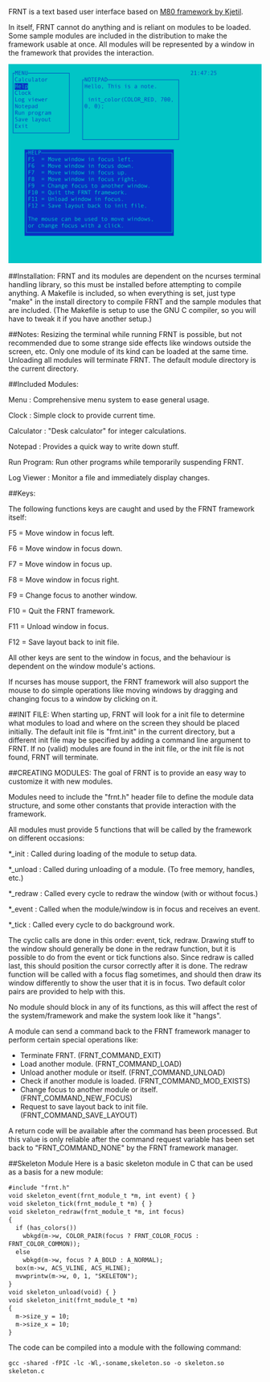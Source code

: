 FRNT is a text based user interface based on [M80 framework by Kjetil](http://kobolt.dyndns.org/infocenter/index.php?article=7).

In itself, FRNT cannot do anything
and is reliant on modules to be loaded. Some sample modules are included in the
distribution to make the framework usable at once. All modules will be
represented by a window in the framework that provides the interaction.

![](frnt.png)

##Installation:
FRNT and its modules are dependent on the ncurses terminal handling library, so
this must be installed before attempting to compile anything. A Makefile is
included, so when everything is set, just type "make" in the install directory
to compile FRNT and the sample modules that are included.
(The Makefile is setup to use the GNU C compiler, so you will have to tweak
it if you have another setup.)


##Notes:
Resizing the terminal while running FRNT is possible, but not recommended due to
some strange side effects like windows outside the screen, etc.
Only one module of its kind can be loaded at the same time.
Unloading all modules will terminate FRNT.
The default module directory is the current directory.


##Included Modules:

Menu       : Comprehensive menu system to ease general usage.

Clock      : Simple clock to provide current time.

Calculator : "Desk calculator" for integer calculations.

Notepad    : Provides a quick way to write down stuff.

Run Program: Run other programs while temporarily suspending FRNT.

Log Viewer : Monitor a file and immediately display changes.


##Keys:

The following functions keys are caught and used by the FRNT framework itself:

F5 =  Move window in focus left.

F6 =  Move window in focus down.

F7 =  Move window in focus up.

F8 =  Move window in focus right.

F9 =  Change focus to another window.

F10 = Quit the FRNT framework.

F11 = Unload window in focus.

F12 = Save layout back to init file.

All other keys are sent to the window in focus, and the behaviour is
dependent on the window module's actions.

If ncurses has mouse support, the FRNT framework will also support the mouse
to do simple operations like moving windows by dragging and changing focus
to a window by clicking on it.



##INIT FILE:
When starting up, FRNT will look for a init file to determine what modules to
load and where on the screen they should be placed initially. The default init
file is "frnt.init" in the current directory, but a different init file may
be specified by adding a command line argument to FRNT. If no (valid) modules
are found in the init file, or the init file is not found, FRNT will terminate.



##CREATING MODULES:
The goal of FRNT is to provide an easy way to customize it with new modules.

Modules need to include the "frnt.h" header file to define the module data
structure, and some other constants that provide interaction with the framework.

All modules must provide 5 functions that will be called by the framework on
different occasions:

*_init   : Called during loading of the module to setup data.

*_unload : Called during unloading of a module. (To free memory, handles, etc.)

*_redraw : Called every cycle to redraw the window (with or without focus.)

*_event  : Called when the module/window is in focus and receives an event.

*_tick   : Called every cycle to do background work.

The cyclic calls are done in this order: event, tick, redraw.
Drawing stuff to the window should generally be done in the redraw function,
but it is possible to do from the event or tick functions also. Since redraw
is called last, this should position the cursor correctly after it is done.
The redraw function will be called with a focus flag sometimes, and should then
draw its window differently to show the user that it is in focus. Two default
color pairs are provided to help with this.

No module should block in any of its functions, as this will affect the rest
of the system/framework and make the system look like it "hangs".

A module can send a command back to the FRNT framework manager to perform certain
special operations like:

- Terminate FRNT.                            (FRNT_COMMAND_EXIT)
- Load another module.                      (FRNT_COMMAND_LOAD)
- Unload another module or itself.          (FRNT_COMMAND_UNLOAD)
- Check if another module is loaded.        (FRNT_COMMAND_MOD_EXISTS)
- Change focus to another module or itself. (FRNT_COMMAND_NEW_FOCUS)
- Request to save layout back to init file. (FRNT_COMMAND_SAVE_LAYOUT)

A return code will be available after the command has been processed. But this
value is only reliable after the command request variable has been set back to
"FRNT_COMMAND_NONE" by the FRNT framework manager.


##Skeleton Module
Here is a basic skeleton module in C that can be used as a basis for a
new module:

	#include "frnt.h"
	void skeleton_event(frnt_module_t *m, int event) { }
	void skeleton_tick(frnt_module_t *m) { }
	void skeleton_redraw(frnt_module_t *m, int focus)
	{
	  if (has_colors())
	    wbkgd(m->w, COLOR_PAIR(focus ? FRNT_COLOR_FOCUS : FRNT_COLOR_COMMON));
	  else
	    wbkgd(m->w, focus ? A_BOLD : A_NORMAL);
	  box(m->w, ACS_VLINE, ACS_HLINE);
	  mvwprintw(m->w, 0, 1, "SKELETON");
	}
	void skeleton_unload(void) { }
	void skeleton_init(frnt_module_t *m)
	{
	  m->size_y = 10;
	  m->size_x = 10;
	}

The code can be compiled into a module with the following command:

    gcc -shared -fPIC -lc -Wl,-soname,skeleton.so -o skeleton.so skeleton.c


